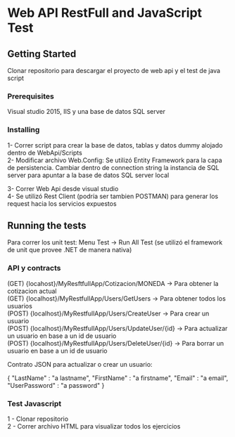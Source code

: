 # Web API RestFull and JavaScript Test

## Getting Started

Clonar repositorio para descargar el proyecto de web api y el test de java script

### Prerequisites

Visual studio 2015, IIS y una base de datos SQL server

### Installing

1- Correr script para crear la base de datos, tablas y datos dummy alojado dentro de WebApi/Scripts <br/>
2- Modificar archivo Web.Config: Se utilizó Entity Framework para la capa de persistencia. Cambiar dentro de connection string la instancia de SQL server para apuntar a la base de datos SQL server local <br/> 

3- Correr Web Api desde visual studio <br/>
4- Se utilizó Rest Client (podría ser tambien POSTMAN) para generar los request hacia los servicios expuestos <br/>

## Running the tests

Para correr los unit test: Menu Test -> Run All Test (se utilizó el framework de unit que provee .NET de manera nativa)

### API y contracts

(GET) {locahost}/MyResftfullApp/Cotizacion/MONEDA -> Para obtener la cotizacion actual <br/>
(GET) {localhost}/MyRestfullApp/Users/GetUsers -> Para obtener todos los usuarios <br/>
(POST) {localhost}/MyRestfullApp/Users/CreateUser -> Para crear un usuario <br/>
(POST) {localhost}/MyRestfullApp/Users/UpdateUser/{id} -> Para actualizar un usuario en base a un id de usuario <br/>
(POST) {localhost}/MyRestfullApp/Users/DeleteUser/{id} -> Para borrar un usuario en base a un id de usuario

Contrato JSON para actualizar o crear un usuario:

{
  "LastName" : "a lastname",
  "FirstName" : "a firstname",
  "Email" : "a email",
  "UserPassword" : "a password"
}

### Test Javascript

1 - Clonar repositorio <br/>
2 - Correr archivo HTML para visualizar todos los ejercicios
